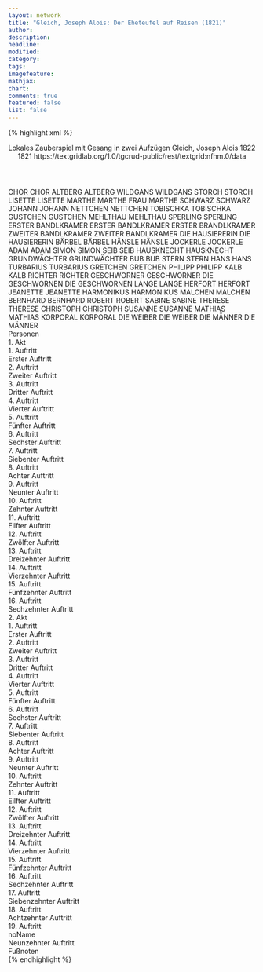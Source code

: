 ```yaml
---
layout: network
title: "Gleich, Joseph Alois: Der Eheteufel auf Reisen (1821)"
author:
description:
headline:
modified:
category:
tags:
imagefeature: 
mathjax: 
chart: 
comments: true
featured: false
list: false
---
```

{% highlight xml %}
<?xml-model href="https://raw.githubusercontent.com/DLiNa/project/master/rules/lina.rnc"?><?xml-model href="https://raw.githubusercontent.com/DLiNa/project/master/rules/lina.sch"?>
<play xmlns="http://lina.digital">
  <header>
    <title>Der Eheteufel auf Reisen</title>
    <subtitle>Lokales Zauberspiel mit Gesang in zwei Aufzügen</subtitle>
    <genretitle/>
    <author>Gleich, Joseph Alois</author>
    <date type="print" when="1822">1822</date>
    <date type="premiere" when="1821">1821</date>
    <source>https://textgridlab.org/1.0/tgcrud-public/rest/textgrid:nfhm.0/data</source>
  </header>
  <personae>
    <character>
      <name>CHOR</name>
      <alias xml:id="chor">
        <name>CHOR</name>
      </alias>
    </character>
    <character>
      <name>ALTBERG</name>
      <alias xml:id="altberg">
        <name>ALTBERG</name>
      </alias>
    </character>
    <character>
      <name>WILDGANS</name>
      <alias xml:id="wildgans">
        <name>WILDGANS</name>
      </alias>
    </character>
    <character>
      <name>STORCH</name>
      <alias xml:id="storch">
        <name>STORCH</name>
      </alias>
    </character>
    <character>
      <name>LISETTE</name>
      <alias xml:id="lisette">
        <name>LISETTE</name>
      </alias>
    </character>
    <character>
      <name>MARTHE</name>
      <alias xml:id="marthe">
        <name>MARTHE</name>
      </alias>
      <alias xml:id="frau_marthe">
        <name>FRAU MARTHE</name>
      </alias>
    </character>
    <character>
      <name>SCHWARZ</name>
      <alias xml:id="schwarz">
        <name>SCHWARZ</name>
      </alias>
    </character>
    <character>
      <name>JOHANN</name>
      <alias xml:id="johann">
        <name>JOHANN</name>
      </alias>
    </character>
    <character>
      <name>NETTCHEN</name>
      <alias xml:id="nettchen">
        <name>NETTCHEN</name>
      </alias>
    </character>
    <character>
      <name>TOBISCHKA</name>
      <alias xml:id="tobischka">
        <name>TOBISCHKA</name>
      </alias>
    </character>
    <character>
      <name>GUSTCHEN</name>
      <alias xml:id="gustchen">
        <name>GUSTCHEN</name>
      </alias>
    </character>
    <character>
      <name>MEHLTHAU</name>
      <alias xml:id="mehlthau">
        <name>MEHLTHAU</name>
      </alias>
    </character>
    <character>
      <name>SPERLING</name>
      <alias xml:id="sperling">
        <name>SPERLING</name>
      </alias>
    </character>
    <character>
      <name>ERSTER BANDLKRAMER</name>
      <alias xml:id="erster_bandlkramer">
        <name>ERSTER BANDLKRAMER</name>
      </alias>
      <alias xml:id="erster_brandlkramer">
        <name>ERSTER BRANDLKRAMER</name>
      </alias>
    </character>
    <character>
      <name>ZWEITER BANDLKRAMER</name>
      <alias xml:id="zweiter_bandlkramer">
        <name>ZWEITER BANDLKRAMER</name>
      </alias>
    </character>
    <character>
      <name>DIE HAUSIERERIN</name>
      <alias xml:id="die_hausiererin">
        <name>DIE HAUSIERERIN</name>
      </alias>
    </character>
    <character>
      <name>BÄRBEL</name>
      <alias xml:id="bärbel">
        <name>BÄRBEL</name>
      </alias>
    </character>
    <character>
      <name>HÄNSLE</name>
      <alias xml:id="hänsle">
        <name>HÄNSLE</name>
      </alias>
    </character>
    <character>
      <name>JOCKERLE</name>
      <alias xml:id="jockerle">
        <name>JOCKERLE</name>
      </alias>
    </character>  
    <character>
      <name>ADAM</name>
      <alias xml:id="adam">
        <name>ADAM</name>
      </alias>
    </character>
    <character>
      <name>SIMON</name>
      <alias xml:id="simon">
        <name>SIMON</name>
      </alias>
    </character>
    <character>
      <name>SEIB</name>
      <alias xml:id="seib">
        <name>SEIB</name>
      </alias>
    </character>
    <character>
      <name>HAUSKNECHT</name>
      <alias xml:id="hausknecht">
        <name>HAUSKNECHT</name>
      </alias>
    </character>
    <character>
      <name>GRUNDWÄCHTER</name>
      <alias xml:id="grundwächter">
        <name>GRUNDWÄCHTER</name>
      </alias>
    </character>
    <character>
      <name>BUB</name>
      <alias xml:id="bub">
        <name>BUB</name>
      </alias>
    </character>
    <character>
      <name>STERN</name>
      <alias xml:id="stern">
        <name>STERN</name>
      </alias>
    </character>
    <character>
      <name>HANS</name>
      <alias xml:id="hans">
        <name>HANS</name>
      </alias>
    </character>
    <character>
      <name>TURBARIUS</name>
      <alias xml:id="turbarius">
        <name>TURBARIUS</name>
      </alias>
    </character>
    <character>
      <name>GRETCHEN</name>
      <alias xml:id="gretchen">
        <name>GRETCHEN</name>
      </alias>
    </character>
    <character>
      <name>PHILIPP</name>
      <alias xml:id="philipp">
        <name>PHILIPP</name>
      </alias>
    </character>
    <character>
      <name>KALB</name>
      <alias xml:id="kalb">
        <name>KALB</name>
      </alias>
    </character>
    <character>
      <name>RICHTER</name>
      <alias xml:id="richter">
        <name>RICHTER</name>
      </alias>
    </character>
    <character>
      <name>GESCHWORNER</name>
      <alias xml:id="geschworner">
        <name>GESCHWORNER</name>
      </alias>
    </character>
    <character>
      <name>DIE GESCHWORNEN</name>
      <alias xml:id="die_geschwornen">
        <name>DIE GESCHWORNEN</name>
      </alias>
    </character>
    <character>
      <name>LANGE</name>
      <alias xml:id="lange">
        <name>LANGE</name>
      </alias>
    </character>
    <character>
      <name>HERFORT</name>
      <alias xml:id="herfort">
        <name>HERFORT</name>
      </alias>
    </character>
    <character>
      <name>JEANETTE</name>
      <alias xml:id="jeanette">
        <name>JEANETTE</name>
      </alias>
    </character>
    <character>
      <name>HARMONIKUS</name>
      <alias xml:id="harmonikus">
        <name>HARMONIKUS</name>
      </alias>
    </character>
    <character>
      <name>MALCHEN</name>
      <alias xml:id="malchen">
        <name>MALCHEN</name>
      </alias>
    </character>
    <character>
      <name>BERNHARD</name>
      <alias xml:id="bernhard">
        <name>BERNHARD</name>
      </alias>
    </character>
    <character>
      <name>ROBERT</name>
      <alias xml:id="robert">
        <name>ROBERT</name>
      </alias>
    </character>
    <character>
      <name>SABINE</name>
      <alias xml:id="sabine">
        <name>SABINE</name>
      </alias>
    </character>
    <character>
      <name>THERESE</name>
      <alias xml:id="therese">
        <name>THERESE</name>
      </alias>
    </character>
    <character>
      <name>CHRISTOPH</name>
      <alias xml:id="christoph">
        <name>CHRISTOPH</name>
      </alias>
    </character>
    <character>
      <name>SUSANNE</name>
      <alias xml:id="susanne">
        <name>SUSANNE</name>
      </alias>
    </character>
    <character>
      <name>MATHIAS</name>
      <alias xml:id="mathias">
        <name>MATHIAS</name>
      </alias>
    </character>
    <character>
      <name>KORPORAL</name>
      <alias xml:id="korporal">
        <name>KORPORAL</name>
      </alias>
    </character>
    <character>
      <name>DIE WEIBER</name>
      <alias xml:id="die_weiber">
        <name>DIE WEIBER</name>
      </alias>
    </character>
    <character>
      <name>DIE MÄNNER</name>
      <alias xml:id="die_männer">
        <name>DIE MÄNNER</name>
      </alias>
    </character>
  </personae>
  <text>
    <div>
      <head>Personen</head>
    </div>
    <div>
      <head>1. Akt</head>
      <div>
        <head>1. Auftritt</head>
        <div>
          <head>Erster Auftritt</head>
          <sp who="#chor">
            <amount n="1" unit="speech_acts"/>
            <amount n="27" unit="words"/>
            <amount n="5" unit="lines"/>
            <amount n="141" unit="chars"/>
          </sp>
          <sp who="#altberg">
            <amount n="1" unit="speech_acts"/>
            <amount n="11" unit="words"/>
            <amount n="2" unit="lines"/>
            <amount n="59" unit="chars"/>
          </sp>
          <sp who="#wildgans">
            <amount n="1" unit="speech_acts"/>
            <amount n="11" unit="words"/>
            <amount n="2" unit="lines"/>
            <amount n="62" unit="chars"/>
          </sp>
          <sp who="#lisette #schwarz #altberg #wildgans #marthe">
            <amount n="1" unit="speech_acts"/>
            <amount n="30" unit="words"/>
            <amount n="5" unit="lines"/>
            <amount n="151" unit="chars"/>
          </sp>
        </div>
      </div>
      <div>
        <head>2. Auftritt</head>
        <div>
          <head>Zweiter Auftritt</head>
          <sp who="#storch">
            <amount n="11" unit="speech_acts"/>
            <amount n="313" unit="words"/>
            <amount n="16" unit="lines"/>
            <amount n="1708" unit="chars"/>
          </sp>
          <sp who="#lisette #schwarz #altberg #wildgans #marthe">
            <amount n="2" unit="speech_acts"/>
            <amount n="17" unit="words"/>
            <amount n="3" unit="lines"/>
            <amount n="80" unit="chars"/>
          </sp>
          <sp who="#lisette">
            <amount n="1" unit="speech_acts"/>
            <amount n="4" unit="words"/>
            <amount n="1" unit="lines"/>
            <amount n="18" unit="chars"/>
          </sp>
          <sp who="#wildgans">
            <amount n="5" unit="speech_acts"/>
            <amount n="68" unit="words"/>
            <amount n="5" unit="lines"/>
            <amount n="341" unit="chars"/>
          </sp>
          <sp who="#marthe">
            <amount n="2" unit="speech_acts"/>
            <amount n="19" unit="words"/>
            <amount n="2" unit="lines"/>
            <amount n="108" unit="chars"/>
          </sp>
          <sp who="#chor">
            <amount n="1" unit="speech_acts"/>
            <amount n="34" unit="words"/>
            <amount n="7" unit="lines"/>
            <amount n="188" unit="chars"/>
          </sp>
        </div>
      </div>
      <div>
        <head>3. Auftritt</head>
        <div>
          <head>Dritter Auftritt</head>
          <sp who="#storch">
            <amount n="11" unit="speech_acts"/>
            <amount n="517" unit="words"/>
            <amount n="3" unit="lines"/>
            <amount n="2865" unit="chars"/>
          </sp>
          <sp who="#schwarz">
            <amount n="10" unit="speech_acts"/>
            <amount n="227" unit="words"/>
            <amount n="5" unit="lines"/>
            <amount n="1296" unit="chars"/>
          </sp>
        </div>
      </div>
      <div>
        <head>4. Auftritt</head>
        <div>
          <head>Vierter Auftritt</head>
          <sp who="#johann">
            <amount n="3" unit="speech_acts"/>
            <amount n="137" unit="words"/>
            <amount n="1" unit="lines"/>
            <amount n="760" unit="chars"/>
          </sp>
          <sp who="#nettchen">
            <amount n="2" unit="speech_acts"/>
            <amount n="81" unit="words"/>
            <amount n="444" unit="chars"/>
          </sp>
        </div>
      </div>
      <div>
        <head>5. Auftritt</head>
        <div>
          <head>Fünfter Auftritt</head>
          <sp who="#tobischka">
            <amount n="4" unit="speech_acts"/>
            <amount n="88" unit="words"/>
            <amount n="2" unit="lines"/>
            <amount n="499" unit="chars"/>
          </sp>
          <sp who="#johann">
            <amount n="3" unit="speech_acts"/>
            <amount n="32" unit="words"/>
            <amount n="3" unit="lines"/>
            <amount n="178" unit="chars"/>
          </sp>
          <sp who="#nettchen">
            <amount n="3" unit="speech_acts"/>
            <amount n="45" unit="words"/>
            <amount n="3" unit="lines"/>
            <amount n="238" unit="chars"/>
          </sp>
        </div>
      </div>
      <div>
        <head>6. Auftritt</head>
        <div>
          <head>Sechster Auftritt</head>
          <sp who="#gustchen">
            <amount n="11" unit="speech_acts"/>
            <amount n="321" unit="words"/>
            <amount n="5" unit="lines"/>
            <amount n="1677" unit="chars"/>
          </sp>
          <sp who="#tobischka">
            <amount n="10" unit="speech_acts"/>
            <amount n="211" unit="words"/>
            <amount n="5" unit="lines"/>
            <amount n="1191" unit="chars"/>
          </sp>
          <sp who="#johann">
            <amount n="1" unit="speech_acts"/>
            <amount n="28" unit="words"/>
            <amount n="147" unit="chars"/>
          </sp>
        </div>
      </div>
      <div>
        <head>7. Auftritt</head>
        <div>
          <head>Siebenter Auftritt</head>
          <sp who="#mehlthau">
            <amount n="6" unit="speech_acts"/>
            <amount n="238" unit="words"/>
            <amount n="1" unit="lines"/>
            <amount n="1300" unit="chars"/>
          </sp>
          <sp who="#gustchen">
            <amount n="2" unit="speech_acts"/>
            <amount n="21" unit="words"/>
            <amount n="2" unit="lines"/>
            <amount n="107" unit="chars"/>
          </sp>
          <sp who="#tobischka">
            <amount n="3" unit="speech_acts"/>
            <amount n="23" unit="words"/>
            <amount n="3" unit="lines"/>
            <amount n="136" unit="chars"/>
          </sp>
        </div>
      </div>
      <div>
        <head>8. Auftritt</head>
        <div>
          <head>Achter Auftritt</head>
          <sp who="#sperling">
            <amount n="5" unit="speech_acts"/>
            <amount n="241" unit="words"/>
            <amount n="1" unit="lines"/>
            <amount n="1378" unit="chars"/>
          </sp>
          <sp who="#mehlthau">
            <amount n="5" unit="speech_acts"/>
            <amount n="223" unit="words"/>
            <amount n="1211" unit="chars"/>
          </sp>
          <sp who="#gustchen">
            <amount n="5" unit="speech_acts"/>
            <amount n="159" unit="words"/>
            <amount n="3" unit="lines"/>
            <amount n="873" unit="chars"/>
          </sp>
          <sp who="#tobischka">
            <amount n="2" unit="speech_acts"/>
            <amount n="28" unit="words"/>
            <amount n="2" unit="lines"/>
            <amount n="163" unit="chars"/>
          </sp>
        </div>
      </div>
      <div>
        <head>9. Auftritt</head>
        <div>
          <head>Neunter Auftritt</head>
          <sp who="#chor">
            <amount n="1" unit="speech_acts"/>
            <amount n="44" unit="words"/>
            <amount n="6" unit="lines"/>
            <amount n="382" unit="chars"/>
          </sp>
          <sp who="#erster_bandlkramer">
            <amount n="3" unit="speech_acts"/>
            <amount n="111" unit="words"/>
            <amount n="1" unit="lines"/>
            <amount n="613" unit="chars"/>
          </sp>
          <sp who="#zweiter_bandlkramer">
            <amount n="1" unit="speech_acts"/>
            <amount n="60" unit="words"/>
            <amount n="352" unit="chars"/>
          </sp>
          <sp who="#die_hausiererin">
            <amount n="1" unit="speech_acts"/>
            <amount n="111" unit="words"/>
            <amount n="642" unit="chars"/>
          </sp>
        </div>
      </div>
      <div>
        <head>10. Auftritt</head>
        <div>
          <head>Zehnter Auftritt</head>
          <sp who="#erster_bandlkramer">
            <amount n="1" unit="speech_acts"/>
            <amount n="21" unit="words"/>
            <amount n="121" unit="chars"/>
          </sp>
          <sp who="#bärbel">
            <amount n="2" unit="speech_acts"/>
            <amount n="169" unit="words"/>
            <amount n="914" unit="chars"/>
          </sp>
          <sp who="#erster_bandlkramer #zweiter_bandlkramer #die_hausiererin #hänsle #jockerle">
            <amount n="1" unit="speech_acts"/>
            <amount n="18" unit="words"/>
            <amount n="1" unit="lines"/>
            <amount n="99" unit="chars"/>
          </sp>
        </div>
      </div>
      <div>
        <head>11. Auftritt</head>
        <div>
          <head>Eilfter Auftritt</head>
          <sp who="#adam">
            <amount n="10" unit="speech_acts"/>
            <amount n="369" unit="words"/>
            <amount n="4" unit="lines"/>
            <amount n="2020" unit="chars"/>
          </sp>
          <sp who="#bärbel">
            <amount n="9" unit="speech_acts"/>
            <amount n="309" unit="words"/>
            <amount n="4" unit="lines"/>
            <amount n="1626" unit="chars"/>
          </sp>
        </div>
      </div>
      <div>
        <head>12. Auftritt</head>
        <div>
          <head>Zwölfter Auftritt</head>
          <sp who="#simon">
            <amount n="20" unit="speech_acts"/>
            <amount n="468" unit="words"/>
            <amount n="13" unit="lines"/>
            <amount n="2438" unit="chars"/>
          </sp>
          <sp who="#adam">
            <amount n="17" unit="speech_acts"/>
            <amount n="373" unit="words"/>
            <amount n="8" unit="lines"/>
            <amount n="1988" unit="chars"/>
          </sp>
          <sp who="#seib">
            <amount n="3" unit="speech_acts"/>
            <amount n="86" unit="words"/>
            <amount n="1" unit="lines"/>
            <amount n="478" unit="chars"/>
          </sp>
        </div>
      </div>
      <div>
        <head>13. Auftritt</head>
        <div>
          <head>Dreizehnter Auftritt</head>
          <sp who="#hausknecht">
            <amount n="4" unit="speech_acts"/>
            <amount n="118" unit="words"/>
            <amount n="2" unit="lines"/>
            <amount n="626" unit="chars"/>
          </sp>
          <sp who="#simon">
            <amount n="7" unit="speech_acts"/>
            <amount n="254" unit="words"/>
            <amount n="2" unit="lines"/>
            <amount n="1414" unit="chars"/>
          </sp>
          <sp who="#grundwächter">
            <amount n="3" unit="speech_acts"/>
            <amount n="68" unit="words"/>
            <amount n="1" unit="lines"/>
            <amount n="398" unit="chars"/>
          </sp>
          <sp who="#adam">
            <amount n="5" unit="speech_acts"/>
            <amount n="72" unit="words"/>
            <amount n="10" unit="lines"/>
            <amount n="417" unit="chars"/>
          </sp>
          <sp who="#hausknecht #simon #grundwächter #adam #erster_bandlkramer #zweiter_bandlkramer #seib">
            <amount n="1" unit="speech_acts"/>
            <amount n="5" unit="words"/>
            <amount n="1" unit="lines"/>
            <amount n="24" unit="chars"/>
          </sp>
          <sp who="#chor">
            <amount n="6" unit="speech_acts"/>
            <amount n="81" unit="words"/>
            <amount n="15" unit="lines"/>
            <amount n="446" unit="chars"/>
          </sp>
          <sp who="#zweiter_bandlkramer">
            <amount n="2" unit="speech_acts"/>
            <amount n="30" unit="words"/>
            <amount n="5" unit="lines"/>
            <amount n="152" unit="chars"/>
          </sp>
          <sp who="#bub">
            <amount n="1" unit="speech_acts"/>
            <amount n="15" unit="words"/>
            <amount n="2" unit="lines"/>
            <amount n="73" unit="chars"/>
          </sp>
          <sp who="#erster_bandlkramer">
            <amount n="1" unit="speech_acts"/>
            <amount n="8" unit="words"/>
            <amount n="1" unit="lines"/>
            <amount n="42" unit="chars"/>
          </sp>
          <sp who="#erster_brandlkramer">
            <amount n="1" unit="speech_acts"/>
            <amount n="7" unit="words"/>
            <amount n="1" unit="lines"/>
            <amount n="39" unit="chars"/>
          </sp>
        </div>
      </div>
      <div>
        <head>14. Auftritt</head>
        <div>
          <head>Vierzehnter Auftritt</head>
          <sp who="#adam">
            <amount n="1" unit="speech_acts"/>
            <amount n="36" unit="words"/>
            <amount n="227" unit="chars"/>
          </sp>
        </div>
      </div>
      <div>
        <head>15. Auftritt</head>
        <div>
          <head>Fünfzehnter Auftritt</head>
          <sp who="#grundwächter">
            <amount n="4" unit="speech_acts"/>
            <amount n="35" unit="words"/>
            <amount n="4" unit="lines"/>
            <amount n="174" unit="chars"/>
          </sp>
          <sp who="#adam">
            <amount n="5" unit="speech_acts"/>
            <amount n="65" unit="words"/>
            <amount n="4" unit="lines"/>
            <amount n="362" unit="chars"/>
          </sp>
          <sp who="#simon">
            <amount n="3" unit="speech_acts"/>
            <amount n="74" unit="words"/>
            <amount n="2" unit="lines"/>
            <amount n="398" unit="chars"/>
          </sp>
          <sp who="#bärbel">
            <amount n="2" unit="speech_acts"/>
            <amount n="52" unit="words"/>
            <amount n="275" unit="chars"/>
          </sp>
        </div>
      </div>
      <div>
        <head>16. Auftritt</head>
        <div>
          <head>Sechzehnter Auftritt</head>
          <sp who="#schwarz">
            <amount n="2" unit="speech_acts"/>
            <amount n="39" unit="words"/>
            <amount n="1" unit="lines"/>
            <amount n="240" unit="chars"/>
          </sp>
          <sp who="#storch">
            <amount n="1" unit="speech_acts"/>
            <amount n="49" unit="words"/>
            <amount n="263" unit="chars"/>
          </sp>
        </div>
      </div>
    </div>
    <div>
      <head>2. Akt</head>
      <div>
        <head>1. Auftritt</head>
        <div>
          <head>Erster Auftritt</head>
          <sp who="#stern">
            <amount n="12" unit="speech_acts"/>
            <amount n="316" unit="words"/>
            <amount n="7" unit="lines"/>
            <amount n="1776" unit="chars"/>
          </sp>
          <sp who="#turbarius #stern #hans">
            <amount n="1" unit="speech_acts"/>
            <amount n="14" unit="words"/>
            <amount n="1" unit="lines"/>
            <amount n="92" unit="chars"/>
          </sp>
          <sp who="#hans">
            <amount n="1" unit="speech_acts"/>
          </sp>
          <sp who="#turbarius">
            <amount n="10" unit="speech_acts"/>
            <amount n="149" unit="words"/>
            <amount n="8" unit="lines"/>
            <amount n="875" unit="chars"/>
          </sp>
        </div>
      </div>
      <div>
        <head>2. Auftritt</head>
        <div>
          <head>Zweiter Auftritt</head>
          <sp who="#gretchen">
            <amount n="17" unit="speech_acts"/>
            <amount n="595" unit="words"/>
            <amount n="19" unit="lines"/>
            <amount n="3058" unit="chars"/>
          </sp>
          <sp who="#turbarius">
            <amount n="5" unit="speech_acts"/>
            <amount n="69" unit="words"/>
            <amount n="4" unit="lines"/>
            <amount n="374" unit="chars"/>
          </sp>
          <sp who="#stern">
            <amount n="13" unit="speech_acts"/>
            <amount n="259" unit="words"/>
            <amount n="10" unit="lines"/>
            <amount n="1441" unit="chars"/>
          </sp>
          <sp who="#hans">
            <amount n="6" unit="speech_acts"/>
            <amount n="184" unit="words"/>
            <amount n="4" unit="lines"/>
            <amount n="1079" unit="chars"/>
          </sp>
        </div>
      </div>
      <div>
        <head>3. Auftritt</head>
        <div>
          <head>Dritter Auftritt</head>
          <sp who="#philipp">
            <amount n="9" unit="speech_acts"/>
            <amount n="105" unit="words"/>
            <amount n="6" unit="lines"/>
            <amount n="597" unit="chars"/>
          </sp>
          <sp who="#kalb">
            <amount n="14" unit="speech_acts"/>
            <amount n="202" unit="words"/>
            <amount n="10" unit="lines"/>
            <amount n="1125" unit="chars"/>
          </sp>
          <sp who="#lisette">
            <amount n="5" unit="speech_acts"/>
            <amount n="23" unit="words"/>
            <amount n="5" unit="lines"/>
            <amount n="157" unit="chars"/>
          </sp>
        </div>
      </div>
      <div>
        <head>4. Auftritt</head>
        <div>
          <head>Vierter Auftritt</head>
          <sp who="#richter">
            <amount n="6" unit="speech_acts"/>
            <amount n="168" unit="words"/>
            <amount n="3" unit="lines"/>
            <amount n="900" unit="chars"/>
          </sp>
          <sp who="#kalb">
            <amount n="7" unit="speech_acts"/>
            <amount n="99" unit="words"/>
            <amount n="5" unit="lines"/>
            <amount n="573" unit="chars"/>
          </sp>
          <sp who="#geschworner">
            <amount n="3" unit="speech_acts"/>
            <amount n="46" unit="words"/>
            <amount n="1" unit="lines"/>
            <amount n="267" unit="chars"/>
          </sp>
          <sp who="#philipp">
            <amount n="2" unit="speech_acts"/>
            <amount n="23" unit="words"/>
            <amount n="2" unit="lines"/>
            <amount n="123" unit="chars"/>
          </sp>
        </div>
      </div>
      <div>
        <head>5. Auftritt</head>
        <div>
          <head>Fünfter Auftritt</head>
          <sp who="#philipp">
            <amount n="1" unit="speech_acts"/>
            <amount n="8" unit="words"/>
            <amount n="1" unit="lines"/>
            <amount n="38" unit="chars"/>
          </sp>
          <sp who="#kalb">
            <amount n="3" unit="speech_acts"/>
            <amount n="48" unit="words"/>
            <amount n="2" unit="lines"/>
            <amount n="268" unit="chars"/>
          </sp>
          <sp who="#stern">
            <amount n="3" unit="speech_acts"/>
            <amount n="117" unit="words"/>
            <amount n="1" unit="lines"/>
            <amount n="712" unit="chars"/>
          </sp>
        </div>
      </div>
      <div>
        <head>6. Auftritt</head>
        <div>
          <head>Sechster Auftritt</head>
          <sp who="#hans">
            <amount n="2" unit="speech_acts"/>
            <amount n="29" unit="words"/>
            <amount n="1" unit="lines"/>
            <amount n="143" unit="chars"/>
          </sp>
          <sp who="#gretchen">
            <amount n="1" unit="speech_acts"/>
            <amount n="73" unit="words"/>
            <amount n="408" unit="chars"/>
          </sp>
          <sp who="#stern">
            <amount n="1" unit="speech_acts"/>
            <amount n="39" unit="words"/>
            <amount n="228" unit="chars"/>
          </sp>
        </div>
      </div>
      <div>
        <head>7. Auftritt</head>
        <div>
          <head>Siebenter Auftritt</head>
          <sp who="#richter">
            <amount n="3" unit="speech_acts"/>
            <amount n="33" unit="words"/>
            <amount n="2" unit="lines"/>
            <amount n="189" unit="chars"/>
          </sp>
          <sp who="#die_geschwornen #geschworner">
            <amount n="1" unit="speech_acts"/>
            <amount n="6" unit="words"/>
            <amount n="1" unit="lines"/>
            <amount n="46" unit="chars"/>
          </sp>
          <sp who="#turbarius">
            <amount n="1" unit="speech_acts"/>
            <amount n="34" unit="words"/>
            <amount n="194" unit="chars"/>
          </sp>
          <sp who="#kalb">
            <amount n="1" unit="speech_acts"/>
            <amount n="40" unit="words"/>
            <amount n="246" unit="chars"/>
          </sp>
          <sp who="#stern">
            <amount n="1" unit="speech_acts"/>
            <amount n="65" unit="words"/>
            <amount n="364" unit="chars"/>
          </sp>
        </div>
      </div>
      <div>
        <head>8. Auftritt</head>
        <div>
          <head>Achter Auftritt</head>
          <sp who="#lange">
            <amount n="3" unit="speech_acts"/>
            <amount n="116" unit="words"/>
            <amount n="646" unit="chars"/>
          </sp>
          <sp who="#herfort">
            <amount n="2" unit="speech_acts"/>
            <amount n="22" unit="words"/>
            <amount n="2" unit="lines"/>
            <amount n="127" unit="chars"/>
          </sp>
        </div>
      </div>
      <div>
        <head>9. Auftritt</head>
        <div>
          <head>Neunter Auftritt</head>
          <sp who="#jeanette">
            <amount n="6" unit="speech_acts"/>
            <amount n="205" unit="words"/>
            <amount n="2" unit="lines"/>
            <amount n="1082" unit="chars"/>
          </sp>
          <sp who="#lange">
            <amount n="5" unit="speech_acts"/>
            <amount n="50" unit="words"/>
            <amount n="5" unit="lines"/>
            <amount n="294" unit="chars"/>
          </sp>
          <sp who="#herfort">
            <amount n="1" unit="speech_acts"/>
            <amount n="24" unit="words"/>
            <amount n="106" unit="chars"/>
          </sp>
        </div>
      </div>
      <div>
        <head>10. Auftritt</head>
        <div>
          <head>Zehnter Auftritt</head>
          <sp who="#harmonikus">
            <amount n="4" unit="speech_acts"/>
            <amount n="246" unit="words"/>
            <amount n="1" unit="lines"/>
            <amount n="1504" unit="chars"/>
          </sp>
          <sp who="#lange">
            <amount n="1" unit="speech_acts"/>
            <amount n="3" unit="words"/>
            <amount n="1" unit="lines"/>
            <amount n="19" unit="chars"/>
          </sp>
          <sp who="#jeanette">
            <amount n="2" unit="speech_acts"/>
            <amount n="24" unit="words"/>
            <amount n="2" unit="lines"/>
            <amount n="128" unit="chars"/>
          </sp>
        </div>
      </div>
      <div>
        <head>11. Auftritt</head>
        <div>
          <head>Eilfter Auftritt</head>
          <sp who="#malchen">
            <amount n="6" unit="speech_acts"/>
            <amount n="50" unit="words"/>
            <amount n="5" unit="lines"/>
            <amount n="274" unit="chars"/>
          </sp>
          <sp who="#harmonikus">
            <amount n="10" unit="speech_acts"/>
            <amount n="167" unit="words"/>
            <amount n="8" unit="lines"/>
            <amount n="997" unit="chars"/>
          </sp>
          <sp who="#bernhard">
            <amount n="5" unit="speech_acts"/>
            <amount n="44" unit="words"/>
            <amount n="5" unit="lines"/>
            <amount n="236" unit="chars"/>
          </sp>
          <sp who="#malchen #harmonikus #bernhard">
            <amount n="1" unit="speech_acts"/>
            <amount n="15" unit="words"/>
            <amount n="2" unit="lines"/>
            <amount n="80" unit="chars"/>
          </sp>
          <sp who="#lange">
            <amount n="5" unit="speech_acts"/>
            <amount n="99" unit="words"/>
            <amount n="3" unit="lines"/>
            <amount n="491" unit="chars"/>
          </sp>
          <sp who="#jeanette">
            <amount n="3" unit="speech_acts"/>
            <amount n="70" unit="words"/>
            <amount n="1" unit="lines"/>
            <amount n="375" unit="chars"/>
          </sp>
          <sp who="#herfort">
            <amount n="1" unit="speech_acts"/>
            <amount n="1" unit="words"/>
            <amount n="1" unit="lines"/>
            <amount n="4" unit="chars"/>
          </sp>
          <sp who="#chor">
            <amount n="1" unit="speech_acts"/>
            <amount n="21" unit="words"/>
            <amount n="4" unit="lines"/>
            <amount n="123" unit="chars"/>
          </sp>
        </div>
      </div>
      <div>
        <head>12. Auftritt</head>
        <div>
          <head>Zwölfter Auftritt</head>
          <sp who="#robert">
            <amount n="1" unit="speech_acts"/>
            <amount n="109" unit="words"/>
            <amount n="633" unit="chars"/>
          </sp>
        </div>
      </div>
      <div>
        <head>13. Auftritt</head>
        <div>
          <head>Dreizehnter Auftritt</head>
          <sp who="#sabine">
            <amount n="1" unit="speech_acts"/>
            <amount n="143" unit="words"/>
            <amount n="792" unit="chars"/>
          </sp>
        </div>
      </div>
      <div>
        <head>14. Auftritt</head>
        <div>
          <head>Vierzehnter Auftritt</head>
          <sp who="#therese">
            <amount n="6" unit="speech_acts"/>
            <amount n="46" unit="words"/>
            <amount n="6" unit="lines"/>
            <amount n="230" unit="chars"/>
          </sp>
          <sp who="#sabine">
            <amount n="6" unit="speech_acts"/>
            <amount n="296" unit="words"/>
            <amount n="4" unit="lines"/>
            <amount n="1639" unit="chars"/>
          </sp>
          <sp who="#robert">
            <amount n="1" unit="speech_acts"/>
            <amount n="17" unit="words"/>
            <amount n="1" unit="lines"/>
            <amount n="81" unit="chars"/>
          </sp>
        </div>
      </div>
      <div>
        <head>15. Auftritt</head>
        <div>
          <head>Fünfzehnter Auftritt</head>
          <sp who="#christoph">
            <amount n="6" unit="speech_acts"/>
            <amount n="147" unit="words"/>
            <amount n="4" unit="lines"/>
            <amount n="805" unit="chars"/>
          </sp>
          <sp who="#sabine">
            <amount n="6" unit="speech_acts"/>
            <amount n="84" unit="words"/>
            <amount n="4" unit="lines"/>
            <amount n="450" unit="chars"/>
          </sp>
          <sp who="#robert">
            <amount n="1" unit="speech_acts"/>
            <amount n="13" unit="words"/>
            <amount n="1" unit="lines"/>
            <amount n="74" unit="chars"/>
          </sp>
        </div>
      </div>
      <div>
        <head>16. Auftritt</head>
        <div>
          <head>Sechzehnter Auftritt</head>
          <sp who="#susanne">
            <amount n="6" unit="speech_acts"/>
            <amount n="409" unit="words"/>
            <amount n="1" unit="lines"/>
            <amount n="2358" unit="chars"/>
          </sp>
          <sp who="#robert">
            <amount n="3" unit="speech_acts"/>
            <amount n="33" unit="words"/>
            <amount n="3" unit="lines"/>
            <amount n="182" unit="chars"/>
          </sp>
          <sp who="#sabine">
            <amount n="3" unit="speech_acts"/>
            <amount n="70" unit="words"/>
            <amount n="415" unit="chars"/>
          </sp>
          <sp who="#christoph">
            <amount n="3" unit="speech_acts"/>
            <amount n="61" unit="words"/>
            <amount n="1" unit="lines"/>
            <amount n="343" unit="chars"/>
          </sp>
          <sp who="#therese">
            <amount n="1" unit="speech_acts"/>
            <amount n="4" unit="words"/>
            <amount n="1" unit="lines"/>
            <amount n="24" unit="chars"/>
          </sp>
        </div>
      </div>
      <div>
        <head>17. Auftritt</head>
        <div>
          <head>Siebenzehnter Auftritt</head>
          <sp who="#mathias">
            <amount n="7" unit="speech_acts"/>
            <amount n="512" unit="words"/>
            <amount n="2877" unit="chars"/>
          </sp>
          <sp who="#susanne">
            <amount n="6" unit="speech_acts"/>
            <amount n="89" unit="words"/>
            <amount n="4" unit="lines"/>
            <amount n="654" unit="chars"/>
          </sp>
        </div>
      </div>
      <div>
        <head>18. Auftritt</head>
        <div>
          <head>Achtzehnter Auftritt</head>
          <sp who="#korporal">
            <amount n="2" unit="speech_acts"/>
            <amount n="23" unit="words"/>
            <amount n="2" unit="lines"/>
            <amount n="140" unit="chars"/>
          </sp>
          <sp who="#mathias">
            <amount n="6" unit="speech_acts"/>
            <amount n="292" unit="words"/>
            <amount n="1" unit="lines"/>
            <amount n="1607" unit="chars"/>
          </sp>
          <sp who="#robert">
            <amount n="4" unit="speech_acts"/>
            <amount n="35" unit="words"/>
            <amount n="4" unit="lines"/>
            <amount n="183" unit="chars"/>
          </sp>
          <sp who="#christoph">
            <amount n="2" unit="speech_acts"/>
            <amount n="44" unit="words"/>
            <amount n="1" unit="lines"/>
            <amount n="248" unit="chars"/>
          </sp>
        </div>
      </div>
      <div>
        <head>19. Auftritt</head>
        <div>
          <head>noName</head>
          <div>
            <head>Neunzehnter Auftritt</head>
            <sp who="#chor">
              <amount n="1" unit="speech_acts"/>
              <amount n="29" unit="words"/>
              <amount n="6" unit="lines"/>
              <amount n="163" unit="chars"/>
            </sp>
            <sp who="#schwarz">
              <amount n="2" unit="speech_acts"/>
              <amount n="151" unit="words"/>
              <amount n="832" unit="chars"/>
            </sp>
            <sp who="#storch">
              <amount n="9" unit="speech_acts"/>
              <amount n="203" unit="words"/>
              <amount n="5" unit="lines"/>
              <amount n="1130" unit="chars"/>
            </sp>
            <sp who="#schwarz #storch #lisette #frau_marthe #die_weiber #die_männer #chor">
              <amount n="2" unit="speech_acts"/>
              <amount n="33" unit="words"/>
              <amount n="10" unit="lines"/>
              <amount n="187" unit="chars"/>
            </sp>
            <sp who="#lisette">
              <amount n="5" unit="speech_acts"/>
              <amount n="69" unit="words"/>
              <amount n="4" unit="lines"/>
              <amount n="369" unit="chars"/>
            </sp>
            <sp who="#die_weiber">
              <amount n="2" unit="speech_acts"/>
              <amount n="8" unit="words"/>
              <amount n="2" unit="lines"/>
              <amount n="41" unit="chars"/>
            </sp>
            <sp who="#die_männer">
              <amount n="2" unit="speech_acts"/>
              <amount n="6" unit="words"/>
              <amount n="2" unit="lines"/>
              <amount n="27" unit="chars"/>
            </sp>
            <sp who="#frau_marthe">
              <amount n="1" unit="speech_acts"/>
              <amount n="9" unit="words"/>
              <amount n="1" unit="lines"/>
              <amount n="44" unit="chars"/>
            </sp>
          </div>
          <div>
            <head>Fußnoten</head>
          </div>
        </div>
      </div>
    </div>
  </text>
</play>
{% endhighlight %}